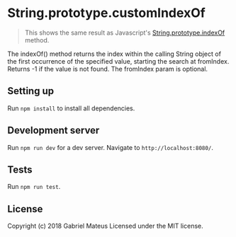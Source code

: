 # String.prototype.customIndexOf

> This shows the same result as Javascript's [String.prototype.indexOf](https://developer.mozilla.org/en-US/docs/Web/JavaScript/Reference/Global_Objects/String/indexOf) method.

The indexOf() method returns the index within the calling String object of the
first occurrence of the specified value, starting the search at fromIndex.
Returns -1 if the value is not found. The fromIndex param is optional.

## Setting up
Run `npm install` to install all dependencies.

## Development server
Run `npm run dev` for a dev server.
Navigate to `http://localhost:8080/`.

## Tests
Run `npm run test`.

## License
Copyright (c) 2018 Gabriel Mateus Licensed under the MIT license.
